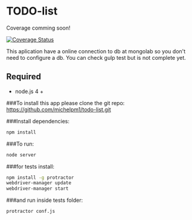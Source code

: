 # TODO-list
 Coverage comming soon!

 [![Coverage Status](https://coveralls.io/repos/github/michelpm1/todo-list/badge.svg?branch=master)](https://coveralls.io/github/michelpm1/todo-list?branch=master)


 This aplication have a online connection to db at mongolab so you don't need to configure a db.
 You can check gulp test but is not complete yet.

## Required
 * node.js 4 +
 
###To install this app please clone the git repo: https://github.com/michelpm1/todo-list.git


###Install dependencies:
```bash
npm install
```
###To run:
```bash
node server
```
###for tests install:
```bash
npm install -g protractor
webdriver-manager update
webdriver-manager start
```
###and run inside tests folder:
```bash
protractor conf.js
```
